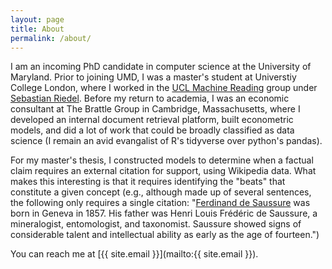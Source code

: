 ```yaml
---
layout: page
title: About
permalink: /about/
---
```


I am an incoming PhD candidate in computer science at the University of Maryland. Prior to joining UMD, I was a master's student at Universtiy College London, where I worked in the [UCL Machine Reading](http://mr.cs.ucl.ac.uk/) group under [Sebastian Riedel](http://www.riedelcastro.org). Before my return to academia, I was an economic consultant at The Brattle Group in Cambridge, Massachusetts, where I developed an internal document retrieval platform, built econometric models, and did a lot of work that could be broadly classified as data science (I remain an avid evangalist of R's tidyverse over python's pandas).

For my master's thesis, I constructed models to determine when a factual claim requires an external citation for support, using Wikipedia data. What makes this interesting is that it requires identifying the "beats" that constitute a given concept (e.g., although made up of several sentences, the following only requires a single citation: "[Ferdinand de Saussure](https://en.wikipedia.org/wiki/Ferdinand_de_Saussure) was born in Geneva in 1857. His father was Henri Louis Frédéric de Saussure, a mineralogist, entomologist, and taxonomist. Saussure showed signs of considerable talent and intellectual ability as early as the age of fourteen.") 

You can reach me at [{{ site.email }}](mailto:{{ site.email }}).
